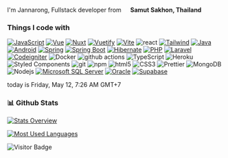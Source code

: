 <p>I'm Jannarong, Fullstack developer from <img src="https://cdn-icons-png.flaticon.com/512/197/197452.png" width="13"/> <b>Samut Sakhon, Thailand</b> </p>
<h3>Things I code with</h3>
<p>
<a href="https://vuejs.org/"><img alt="JavaScript" src="https://img.shields.io/badge/-JavaScript-F7DF1E?style=flat-square&logo=JavaScript&logoColor=black" /></a>
<a href="#"><img alt="Vue" src="https://img.shields.io/badge/-Vue.js-4FC08D?style=flat-square&logo=vue.js&logoColor=white" /></a>
<a href="#"><img alt="Nuxt" src="https://img.shields.io/badge/-Nuxt.js-00DC82?style=flat-square&logo=Nuxt.js&logoColor=white" /></a>
<a href="#"><img alt="Vuetify" src="https://img.shields.io/badge/-Vuetify-1867C0?style=flat-square&logo=Vuetify&logoColor=white" /></a>
<a href="https://vitejs.dev/"><img alt="Vite" src="https://img.shields.io/badge/-Vite-646CFF?style=flat-square&logo=vite&logoColor=white" /></a>
<img alt="react" src="https://img.shields.io/badge/-React-61DAFB?style=flat-square&logo=React&logoColor=black" />
<a href="https://vitejs.dev/"><img alt="Tailwind" src="https://img.shields.io/badge/- Tailwind CSS-06B6D4?style=flat-square&logo=Tailwind CSS&logoColor=white" /></a>
<a href="https://www.java.com/"><img alt="Java" src="https://img.shields.io/badge/-Java-137CBD?style=flat-square&logo=Java&logoColor=white" /></a>
<a href="#"><img alt="Android" src="https://img.shields.io/badge/-Android-3DDC84?style=flat-square&logo=Android&logoColor=white" /></a>
<a href="#"><img alt="Spring" src="https://img.shields.io/badge/-Spring-6DB33F?style=flat-square&logo=Spring&logoColor=white" /></a>
<a href="#"><img alt="Spring Boot" src="https://img.shields.io/badge/-Spring Boot-6DB33F?style=flat-square&logo=Spring Boot&logoColor=white" /></a>
<a href="#"><img alt="Hibernate" src="https://img.shields.io/badge/-Hibernate-59666C?style=flat-square&logo=Hibernate&logoColor=white" /></a>
<a href="#"><img alt="PHP" src="https://img.shields.io/badge/-PHP-777BB4?style=flat-square&logo=PHP&logoColor=white" /></a>
<a href="#"><img alt="Laravel" src="https://img.shields.io/badge/-Laravel-FF2D20?style=flat-square&logo=Laravel&logoColor=white" /></a>
<a href="#"><img alt="Codeigniter" src="https://img.shields.io/badge/-Codeigniter-EF4223?style=flat-square&logo=Codeigniter&logoColor=white" /></a>
<img alt="Docker" src="https://img.shields.io/badge/-Docker-46a2f1?style=flat-square&logo=docker&logoColor=white" />
<img alt="github actions" src="https://img.shields.io/badge/-Github_Actions-2088FF?style=flat-square&logo=github-actions&logoColor=white" />
<img alt="TypeScript" src="https://img.shields.io/badge/-TypeScript-007ACC?style=flat-square&logo=typescript&logoColor=white" />
<img alt="Heroku" src="https://img.shields.io/badge/-Heroku-430098?style=flat-square&logo=heroku&logoColor=white" />
<img alt="Styled Components" src="https://img.shields.io/badge/-Styled_Components-db7092?style=flat-square&logo=styled-components&logoColor=white" />
<img alt="git" src="https://img.shields.io/badge/-Git-F05032?style=flat-square&logo=git&logoColor=white" />
<img alt="npm" src="https://img.shields.io/badge/-NPM-CB3837?style=flat-square&logo=npm&logoColor=white" />
<img alt="html5" src="https://img.shields.io/badge/-HTML5-E34F26?style=flat-square&logo=html5&logoColor=white" />
<img alt="CSS3" src="https://img.shields.io/badge/-CSS-1572B6?style=flat-square&logo=CSS3&logoColor=white" />
<img alt="Prettier" src="https://img.shields.io/badge/-Prettier-F7B93E?style=flat-square&logo=prettier&logoColor=white" />
<img alt="MongoDB" src="https://img.shields.io/badge/-MongoDB-13aa52?style=flat-square&logo=mongodb&logoColor=white" />
<img alt="Nodejs" src="https://img.shields.io/badge/-Nodejs-43853d?style=flat-square&logo=Node.js&logoColor=white" />
<a href=""><img alt="Microsoft SQL Server" src="https://img.shields.io/badge/-Microsoft SQL Server-CC2927?style=flat-square&logo=Microsoft SQL Server&logoColor=white" /></a>
<a href=""><img alt="Oracle" src="https://img.shields.io/badge/-Oracle-F80000?style=flat-square&logo=Oracle&logoColor=white" /></a>
<a href=""><img alt="Supabase" src="https://img.shields.io/badge/-Supabase-3ECF8E?style=flat-square&logo=Supabase&logoColor=white" /></a>
</p>

today is Friday, May 12, 7:26 AM GMT+7

### 📊 Github Stats
<a href='https://github.com/icedzax'>
  
![Stats Overview](https://github-readme-stats.vercel.app/api?username=icedzax&show_icons=true) 

![Most Used Languages](https://github-readme-stats.vercel.app/api/top-langs/?username=icedzax&layout=compact)
</a>

![Visitor Badge](https://visitor-badge.laobi.icu/badge?page_id=icedzax)